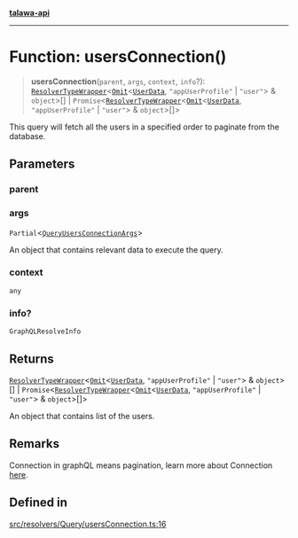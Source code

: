 [**talawa-api**](../../../../README.md)

***

# Function: usersConnection()

> **usersConnection**(`parent`, `args`, `context`, `info`?): [`ResolverTypeWrapper`](../../../../types/generatedGraphQLTypes/type-aliases/ResolverTypeWrapper.md)\<[`Omit`](../../../../types/generatedGraphQLTypes/type-aliases/Omit.md)\<[`UserData`](../../../../types/generatedGraphQLTypes/type-aliases/UserData.md), `"appUserProfile"` \| `"user"`\> & `object`\>[] \| `Promise`\<[`ResolverTypeWrapper`](../../../../types/generatedGraphQLTypes/type-aliases/ResolverTypeWrapper.md)\<[`Omit`](../../../../types/generatedGraphQLTypes/type-aliases/Omit.md)\<[`UserData`](../../../../types/generatedGraphQLTypes/type-aliases/UserData.md), `"appUserProfile"` \| `"user"`\> & `object`\>[]\>

This query will fetch all the users in a specified order to paginate from the database.

## Parameters

### parent

### args

`Partial`\<[`QueryUsersConnectionArgs`](../../../../types/generatedGraphQLTypes/type-aliases/QueryUsersConnectionArgs.md)\>

An object that contains relevant data to execute the query.

### context

`any`

### info?

`GraphQLResolveInfo`

## Returns

[`ResolverTypeWrapper`](../../../../types/generatedGraphQLTypes/type-aliases/ResolverTypeWrapper.md)\<[`Omit`](../../../../types/generatedGraphQLTypes/type-aliases/Omit.md)\<[`UserData`](../../../../types/generatedGraphQLTypes/type-aliases/UserData.md), `"appUserProfile"` \| `"user"`\> & `object`\>[] \| `Promise`\<[`ResolverTypeWrapper`](../../../../types/generatedGraphQLTypes/type-aliases/ResolverTypeWrapper.md)\<[`Omit`](../../../../types/generatedGraphQLTypes/type-aliases/Omit.md)\<[`UserData`](../../../../types/generatedGraphQLTypes/type-aliases/UserData.md), `"appUserProfile"` \| `"user"`\> & `object`\>[]\>

An object that contains list of the users.

## Remarks

Connection in graphQL means pagination,
learn more about Connection [here](https://relay.dev/graphql/connections.htm).

## Defined in

[src/resolvers/Query/usersConnection.ts:16](https://github.com/Suyash878/talawa-api/blob/e4413cec641a837926071678fed3c7f67234e31e/src/resolvers/Query/usersConnection.ts#L16)
